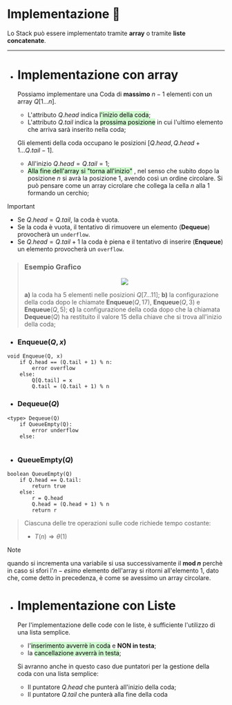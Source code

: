  # Implementazione 🧪
Lo Stack può essere implementato tramite **array** o tramite **liste concatenate**.
***
- # Implementazione con array
	Possiamo implementare una Coda di **massimo** $n-1$ elementi con un array $Q[1...n]$.
	- L'attributo $Q.head$ indica <mark style="background: #BBFABBA6;">l'inizio della coda</mark>;
	- L'attributo $Q.tail$ indica la <mark style="background: #BBFABBA6;">prossima posizione</mark> in cui l'ultimo elemento che arriva sarà inserito nella coda;
	
	Gli elementi della coda occupano le posizioni $[Q.head, Q.head+1...Q.tail-1]$.
	- All'inizio $Q.head = Q.tail = 1$;
	- <mark style="background: #BBFABBA6;">Alla fine dell'array si "torna all'inizio"</mark> , nel senso che subito dopo la posizione $n$ si avrà la posizione $1$, avendo così un ordine circolare. Si può pensare come un array cicrolare che collega la cella $n$ alla $1$ formando un cerchio;

>[!Important]
>- Se $Q.head = Q.tail$, la coda è vuota.
>- Se la coda è vuota, il tentativo di rimuovere un elemento (**Dequeue**) provocherà un `underflow`.
>- Se $Q.head = Q.tail+1$ la coda è piena e il tentativo di inserire (**Enqueue**) un elemento provocherà un `overflow`.

>### Esempio Grafico
><center><img src="http://www.swappa.it/wiki/uploads/Uni/A-enqueueDequeue.gif"></center>
>
> **a)** la coda ha 5 elementi nelle posizioni $Q[7...11]$;
> **b)** la configurazione della coda dopo le chiamate **Enqueue**($Q, 17$), **Enqueue**($Q, 3$) e **Enqueue**($Q, 5$);
> **c)** la configurazione della coda dopo che la chiamata **Dequeue**($Q$) ha restituito il valore 15 della chiave che si trova all'inizio della coda;
 
- ### Enqueue($Q, x$)
``` Pseudocodice TI:"Enqueue" "FOLD"
void Enqueue(Q, x)
	if Q.head == (Q.tail + 1) % n:
		error overflow
	else:
		Q[Q.tail] = x
		Q.tail = (Q.tail + 1) % n
```

- ### Dequeue($Q$)
``` Pseudocodice TI:"Dequeue" "FOLD"
<type> Dequeue(Q)
	if QueueEmpty(Q):
		error underflow
	else:
		
```

- ### QueueEmpty($Q$)
``` Pseudocodice TI:"QueueEmpty" "FOLD"
boolean QueueEmpty(Q)
	if Q.head == Q.tail:
		return true
	else:
		r = Q.head
		Q.head = (Q.head + 1) % n
		return r
```

>Ciascuna delle tre operazioni sulle code richiede tempo costante:
>- $T(n) \Rightarrow θ(1)$

>[!Note]
>quando si incrementa una variabile si usa successivamente il **mod $n$** perchè in caso si sfori l'$n-esimo$ elemento dell'array si ritorni all'elemento $1$, dato che, come detto in precedenza, è come se avessimo un array circolare.

- # Implementazione con Liste
	Per l'implementazione delle code con le liste, è sufficiente l'utilizzo di una lista semplice.
	- l'<mark style="background: #BBFABBA6;">inserimento avverrè in coda</mark> e **NON in testa**;
	- la <mark style="background: #BBFABBA6;">cancellazione avverrà in testa</mark>;

	Si avranno anche in questo caso due puntatori per la gestione della coda con una lista semplice:
	- Il puntatore $Q.head$ che punterà all'inizio della coda;
	- Il puntatore $Q.tail$ che punterà alla fine della coda